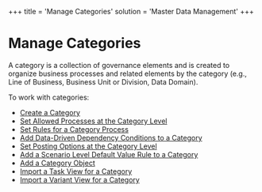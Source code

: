 +++
title = 'Manage Categories'
solution = 'Master Data Management'
+++

# Manage Categories

A category is a collection of governance elements and is created to
organize business processes and related elements by the category (e.g.,
Line of Business, Business Unit or Division, Data Domain).

To work with categories:

  - [Create a Category](Create_a_Category)
  - [Set Allowed Processes at the Category
    Level](Set_Allowed_Processes_at_the_Category_Level)
  - [Set Rules for a Category
    Process](Set_Rules_for_a_Category_Process)
  - [Add Data-Driven Dependency Conditions to a
    Category](Add_Data_Driven_Dependency_Conditions)
  - [Set Posting Options at the Category
    Level](Set_Posting_Options_at_the_Category_Level)
  - [Add a Scenario Level Default Value Rule to a
    Category](Add_a_Scenario_Level_Default_Value_Rule_to_a_Category)
  - [Add a Category Object](Add_a_Category_Object)
  - [Import a Task View for a
    Category](Import_Views#Import_a_Task_View_for_a_Category)
  - [Import a Variant View for a
    Category](Import_Views#Import_a_Variant_View_for_a_Category)
